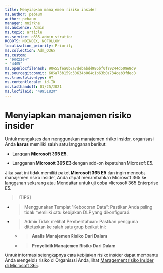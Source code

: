 ```yaml
---
title: Menyiapkan manajemen risiko insider
ms.author: pebaum
author: pebaum
manager: mnirkhe
ms.audience: Admin
ms.topic: article
ms.service: o365-administration
ROBOTS: NOINDEX, NOFOLLOW
localization_priority: Priority
ms.collection: Adm_O365
ms.custom:
- "9002284"
- "4405"
ms.openlocfilehash: 90655fea0b8a7debabdd986bf0f89244d509e8d9
ms.sourcegitcommit: 605a73b159d30634b064c1b63b0e734ceb3fdec8
ms.translationtype: HT
ms.contentlocale: id-ID
ms.lasthandoff: 01/25/2021
ms.locfileid: "49951828"
---
```

# <a name="set-up-insider-risk-management"></a>Menyiapkan manajemen risiko insider

Untuk mengakses dan menggunakan manajemen risiko insider, organisasi Anda **harus** memiliki salah satu langganan berikut:

- Langgan **Microsoft 365 E5**.

- Langganan **Microsoft 365 E3** dengan add-on kepatuhan Microsoft E5.

Jika saat ini tidak memiliki paket **Microsoft 365 E5** dan ingin mencoba manajemen risiko insider, Anda dapat menambahkan Microsoft 365 ke langganan sekarang atau Mendaftar untuk uji coba Microsoft 365 Enterprise E5.

> [!TIPS]
- > Menggunakan Templat "Kebocoran Data": Pastikan Anda paling tidak memiliki satu kebijakan DLP yang dikonfigurasi.
- > Admin Tidak melihat Pemberitahuan: Pastikan pengguna ditetapkan ke salah satu grup berikut ini:
    - >**Analis Manajemen Risiko Dari Dalam**
    - >**Penyelidik Manajemen Risiko Dari Dalam**

Untuk informasi selengkapnya cara kebijakan risiko insider dapat membantu Anda mengelola risiko di Organisasi Anda, lihat [Management risiko Insider di Microsoft 365](https://go.microsoft.com/fwlink/?linkid=2123907).
